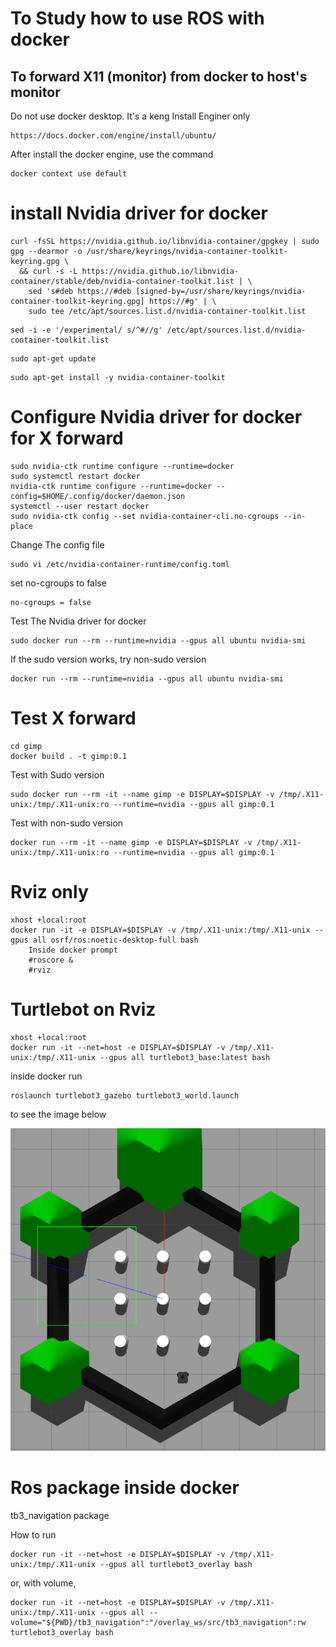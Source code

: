 # To Study how to use ROS with docker
##  To forward X11 (monitor) from docker to host's monitor
Do not use docker desktop. It's a keng
Install Enginer only

```
https://docs.docker.com/engine/install/ubuntu/
```

After install the docker engine, use the command

```
docker context use default
```
# install Nvidia driver for docker

```
curl -fsSL https://nvidia.github.io/libnvidia-container/gpgkey | sudo gpg --dearmor -o /usr/share/keyrings/nvidia-container-toolkit-keyring.gpg \
  && curl -s -L https://nvidia.github.io/libnvidia-container/stable/deb/nvidia-container-toolkit.list | \
    sed 's#deb https://#deb [signed-by=/usr/share/keyrings/nvidia-container-toolkit-keyring.gpg] https://#g' | \
    sudo tee /etc/apt/sources.list.d/nvidia-container-toolkit.list
```

```
sed -i -e '/experimental/ s/^#//g' /etc/apt/sources.list.d/nvidia-container-toolkit.list
```

```
sudo apt-get update
```

```
sudo apt-get install -y nvidia-container-toolkit
```

# Configure Nvidia driver for docker for X forward

```
sudo nvidia-ctk runtime configure --runtime=docker
sudo systemctl restart docker
nvidia-ctk runtime configure --runtime=docker --config=$HOME/.config/docker/daemon.json
systemctl --user restart docker
sudo nvidia-ctk config --set nvidia-container-cli.no-cgroups --in-place
```

Change The config file

```
sudo vi /etc/nvidia-container-runtime/config.toml
```
set no-cgroups to false
```
no-cgroups = false
```

Test The Nvidia driver for docker

```
sudo docker run --rm --runtime=nvidia --gpus all ubuntu nvidia-smi
```

If the sudo version works, try non-sudo version

```
docker run --rm --runtime=nvidia --gpus all ubuntu nvidia-smi
```

# Test X forward

```
cd gimp
docker build . -t gimp:0.1
```

Test with Sudo version

```
sudo docker run --rm -it --name gimp -e DISPLAY=$DISPLAY -v /tmp/.X11-unix:/tmp/.X11-unix:ro --runtime=nvidia --gpus all gimp:0.1
```

Test with non-sudo version

```
docker run --rm -it --name gimp -e DISPLAY=$DISPLAY -v /tmp/.X11-unix:/tmp/.X11-unix:ro --runtime=nvidia --gpus all gimp:0.1
```


# Rviz only

```
xhost +local:root
docker run -it -e DISPLAY=$DISPLAY -v /tmp/.X11-unix:/tmp/.X11-unix --gpus all osrf/ros:noetic-desktop-full bash
    Inside docker prompt
    #roscore &
    #rviz
```

# Turtlebot on Rviz

```
xhost +local:root
docker run -it --net=host -e DISPLAY=$DISPLAY -v /tmp/.X11-unix:/tmp/.X11-unix --gpus all turtlebot3_base:latest bash
```
inside docker run

```
roslaunch turtlebot3_gazebo turtlebot3_world.launch
```

to see the image below

![alt text](docker_gazebo.png)

# Ros package inside docker
tb3_navigation package

How to run
```
docker run -it --net=host -e DISPLAY=$DISPLAY -v /tmp/.X11-unix:/tmp/.X11-unix --gpus all turtlebot3_overlay bash
```
or, with volume, 
```
docker run -it --net=host -e DISPLAY=$DISPLAY -v /tmp/.X11-unix:/tmp/.X11-unix --gpus all --volume="${PWD}/tb3_navigation":"/overlay_ws/src/tb3_navigation":rw turtlebot3_overlay bash
```
